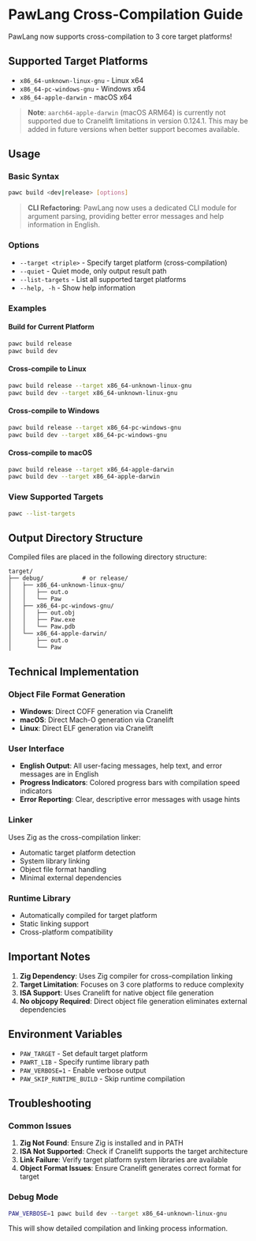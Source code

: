 # PawLang Cross-Compilation Guide

PawLang now supports cross-compilation to 3 core target platforms!

## Supported Target Platforms

- `x86_64-unknown-linux-gnu` - Linux x64
- `x86_64-pc-windows-gnu` - Windows x64
- `x86_64-apple-darwin` - macOS x64

> **Note**: `aarch64-apple-darwin` (macOS ARM64) is currently not supported due to Cranelift limitations in version 0.124.1. This may be added in future versions when better support becomes available.

## Usage

### Basic Syntax
```bash
pawc build <dev|release> [options]
```

> **CLI Refactoring**: PawLang now uses a dedicated CLI module for argument parsing, providing better error messages and help information in English.

### Options
- `--target <triple>` - Specify target platform (cross-compilation)
- `--quiet` - Quiet mode, only output result path
- `--list-targets` - List all supported target platforms
- `--help, -h` - Show help information

### Examples

#### Build for Current Platform
```bash
pawc build release
pawc build dev
```

#### Cross-compile to Linux
```bash
pawc build release --target x86_64-unknown-linux-gnu
pawc build dev --target x86_64-unknown-linux-gnu
```

#### Cross-compile to Windows
```bash
pawc build release --target x86_64-pc-windows-gnu
pawc build dev --target x86_64-pc-windows-gnu
```

#### Cross-compile to macOS
```bash
pawc build release --target x86_64-apple-darwin
pawc build dev --target x86_64-apple-darwin
```

### View Supported Targets
```bash
pawc --list-targets
```

## Output Directory Structure

Compiled files are placed in the following directory structure:
```
target/
├── debug/           # or release/
│   ├── x86_64-unknown-linux-gnu/
│   │   ├── out.o
│   │   └── Paw
│   ├── x86_64-pc-windows-gnu/
│   │   ├── out.obj
│   │   ├── Paw.exe
│   │   └── Paw.pdb
│   └── x86_64-apple-darwin/
│       ├── out.o
│       └── Paw
```

## Technical Implementation

### Object File Format Generation
- **Windows**: Direct COFF generation via Cranelift
- **macOS**: Direct Mach-O generation via Cranelift
- **Linux**: Direct ELF generation via Cranelift

### User Interface
- **English Output**: All user-facing messages, help text, and error messages are in English
- **Progress Indicators**: Colored progress bars with compilation speed indicators
- **Error Reporting**: Clear, descriptive error messages with usage hints

### Linker
Uses Zig as the cross-compilation linker:
- Automatic target platform detection
- System library linking
- Object file format handling
- Minimal external dependencies

### Runtime Library
- Automatically compiled for target platform
- Static linking support
- Cross-platform compatibility

## Important Notes

1. **Zig Dependency**: Uses Zig compiler for cross-compilation linking
2. **Target Limitation**: Focuses on 3 core platforms to reduce complexity
3. **ISA Support**: Uses Cranelift for native object file generation
4. **No objcopy Required**: Direct object file generation eliminates external dependencies

## Environment Variables

- `PAW_TARGET` - Set default target platform
- `PAWRT_LIB` - Specify runtime library path
- `PAW_VERBOSE=1` - Enable verbose output
- `PAW_SKIP_RUNTIME_BUILD` - Skip runtime compilation

## Troubleshooting

### Common Issues

1. **Zig Not Found**: Ensure Zig is installed and in PATH
2. **ISA Not Supported**: Check if Cranelift supports the target architecture
3. **Link Failure**: Verify target platform system libraries are available
4. **Object Format Issues**: Ensure Cranelift generates correct format for target

### Debug Mode
```bash
PAW_VERBOSE=1 pawc build dev --target x86_64-unknown-linux-gnu
```

This will show detailed compilation and linking process information.
